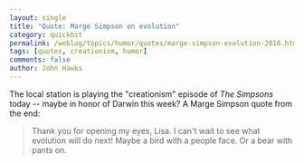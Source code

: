 ```yaml
---
layout: single 
title: "Quote: Marge Simpson on evolution" 
category: quickbit
permalink: /weblog/topics/humor/quotes/marge-simpson-evolution-2010.html
tags: [quotes, creationism, humor] 
comments: false 
author: John Hawks 
---
```


The local station is playing the "creationism" episode of <i>The Simpsons</i> today -- maybe in honor of Darwin this week? A Marge Simpson quote from the end: 

<blockquote>Thank you for opening my eyes, Lisa. I can't wait to see what evolution will do next! Maybe a bird with a people face. Or a bear with pants on. </blockquote>

